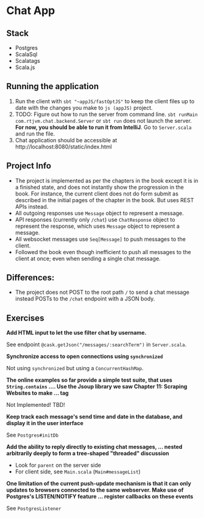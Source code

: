 # Chat App

## Stack

- Postgres
- ScalaSql
- Scalatags
- Scala.js

## Running the application

1. Run the client with `sbt "~appJS/fastOptJS"` to keep the client files up to date with the changes you make to `js (appJS)` project.
2. TODO: Figure out how to run the server from command line. `sbt runMain com.rtjvm.chat.backend.Server` or `sbt run` does not launch the server. **For now, you should be able to run it from IntelliJ**. Go to `Server.scala` and run the file.
3. Chat application should be accessible at http://localhost:8080/static/index.html

## Project Info

- The project is implemented as per the chapters in the book except it is in a finished state, and does not instantly show the progression in the book. For instance, the current client does not do form submit as described in the initial pages of the chapter in the book. But uses REST APIs instead.
- All outgoing responses use `Message` object to represent a message.
- API responses (currently only `/chat`) use `ChatResponse` object to represent the response, which uses `Message` object to represent a message.
- All websocket messages use `Seq[Message]` to push messages to the client.
- Followed the book even though inefficient to push all messages to the client at once; even when sending a single chat message.

## Differences:

- The project does not POST to the root path `/` to send a chat message instead POSTs to the `/chat` endpoint with a JSON body.

## Exercises

**Add HTML input to let the use filter chat by username.**

See endpoint `@cask.getJson("/messages/:searchTerm")` in `Server.scala`.

**Synchronize access to open connections using `synchronized`**

Not using `synchronized` but using a `ConcurrentHashMap`.

**The online examples so far provide a simple test suite, that uses `String.contains` .... Use the Jsoup library we saw Chapter 11: Scraping Websites to make ... tag**

Not Implemented! TBD!

**Keep track each message's send time and date in the database, and display it in the user interface**

See `Postgres#initDb`

**Add the ability to reply directly to existing chat messages, ... nested arbitrarily deeply to form a tree-shaped "threaded" discussion**

- Look for `parent` on the server side
- For client side, see `Main.scala` (`Main#messageList`)

**One limitation of the current push-update mechanism is that it can only updates to
browsers connected to the same webserver. Make use of Postgres's LISTEN/NOTIFY feature ... register callbacks on these events**

See `PostgresListener`

